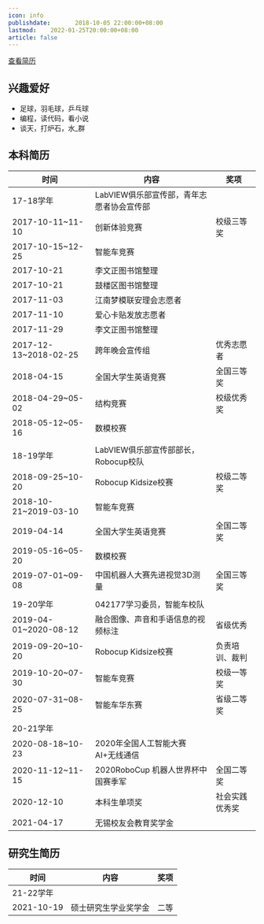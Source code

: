 ```yaml
---
icon: info
publishdate:       2018-10-05 22:00:00+08:00
lastmod:    2022-01-25T20:00:00+08:00
article: false
---
```


[查看简历](https://onedrive.live.com/View.aspx?resid=C3D5F75DA67AC03A!8169&authkey=!AAqzWjX3Wwncgok)

## 兴趣爱好

*   足球，羽毛球，乒乓球
*   编程，读代码，看小说
*   谈天，打炉石，水_群

## 本科简历

| 时间                  | 内容                                      | 奖项           |
| --------------------- | ----------------------------------------- | -------------- |
| 17-18学年             | LabVIEW俱乐部宣传部，青年志愿者协会宣传部 |
| 2017-10-11~11-10      | 创新体验竞赛                              | 校级三等奖     |
| 2017-10-15~12-25      | 智能车竞赛                                |
| 2017-10-21            | 李文正图书馆整理                          |
| 2017-10-21            | 鼓楼区图书馆整理                          |
| 2017-11-03            | 江南梦模联安理会志愿者                    |
| 2017-11-10            | 爱心卡贴发放志愿者                        |
| 2017-11-29            | 李文正图书馆整理                          |
| 2017-12-13~2018-02-25 | 跨年晚会宣传组                            | 优秀志愿者     |
| 2018-04-15            | 全国大学生英语竞赛                        | 全国三等奖     |
| 2018-04-29~05-02      | 结构竞赛                                  | 校级优秀奖     |
| 2018-05-12~05-16      | 数模校赛                                  |
|                       |                                           |                |
| 18-19学年             | LabVIEW俱乐部宣传部部长，Robocup校队      |
| 2018-09-25~10-20      | Robocup Kidsize校赛                       | 校级二等奖     |
| 2018-10-21~2019-03-10 | 智能车竞赛                                |
| 2019-04-14            | 全国大学生英语竞赛                        | 全国二等奖     |
| 2019-05-16~05-20      | 数模校赛                                  |
| 2019-07-01~09-08      | 中国机器人大赛先进视觉3D测量              | 全国三等奖     |
|                       |                                           |                |
| 19-20学年             | 042177学习委员，智能车校队                |
| 2019-04-01~2020-08-12 | 融合图像、声音和手语信息的视频标注        | 省级优秀       |
| 2019-09-20~10-20      | Robocup Kidsize校赛                       | 负责培训、裁判 |
| 2019-10-20~07-30      | 智能车竞赛                                | 校级一等奖     |
| 2020-07-31~08-25      | 智能车华东赛                              | 省级二等奖     |
|                       |                                           |                |
| 20-21学年             |                                           |
| 2020-08-18~10-23      | 2020年全国人工智能大赛 AI+无线通信        |                |
| 2020-11-12~11-15      | 2020RoboCup 机器人世界杯中国赛季军        | 全国二等奖     |
| 2020-12-10            | 本科生单项奖                              | 社会实践优秀奖 |
| 2021-04-17            | 无锡校友会教育奖学金                      |

## 研究生简历

| 时间       | 内容                 | 奖项 |
| ---------- | -------------------- | ---- |
| 21-22学年  |                      |      |
| 2021-10-19 | 硕士研究生学业奖学金 | 二等 |